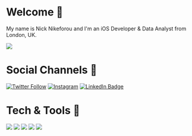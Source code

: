 # Welcome 👋

My name is Nick Nikeforou and I'm an iOS Developer & Data Analyst from London, UK. 

![](https://komarev.com/ghpvc/?username=nicknike)

# Social Channels 🤝

[![Twitter Follow](https://img.shields.io/twitter/follow/CodeByNick?label=%40CodeByNick&style=social)](https://www.twitter.com/codebynick)
[![Instagram](https://img.shields.io/badge/Instagram-%40CodeByNick-red)](https://www.instagram.com/codebynick)
[![LinkedIn Badge](https://img.shields.io/badge/LinkedIn-Profile-informational?style=flat&logo=linkedin&logoColor=white&color=0D76A8)](https://www.linkedin.com/in/nnikeforou/)

# Tech & Tools 📱

![](https://img.shields.io/badge/-Swift-informational?style=plastic&logo=Apple&logoColor=white&color=75A1D0)
![](https://img.shields.io/badge/-Xcode-informational?style=plastic&logo=Xcode&logoColor=white&color=008080)
![](https://img.shields.io/badge/-Tableau-informational?style=plastic&logo=Tableau&logoColor=white&color=ff8c00)
![](https://img.shields.io/badge/-SQL-informational?style=plastic&logo=SQLite&logoColor=white&color=000080)
![](https://img.shields.io/badge/-Excel-informational?style=plastic&logo=Microsoft&logoColor=white&color=008000)
